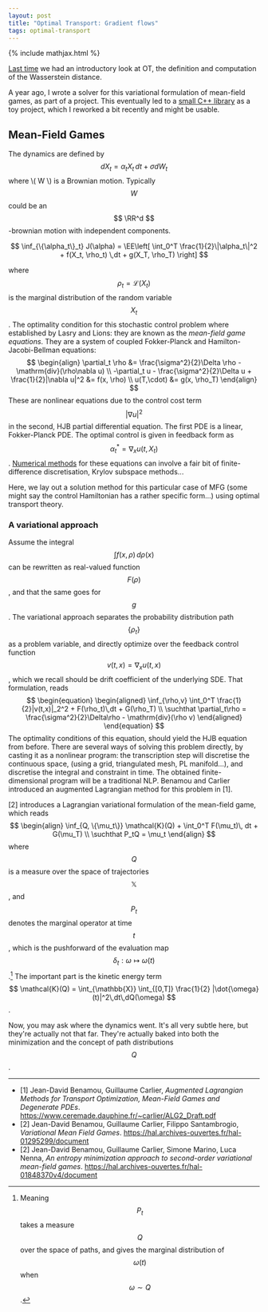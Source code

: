 ```yaml
---
layout: post
title: "Optimal Transport: Gradient flows"
tags: optimal-transport
---
```

{% include mathjax.html %}

[Last time](2021-05-13-ot.md) we had an introductory look at OT, the definition and computation of the Wasserstein distance.


A year ago, I wrote a solver for this variational formulation of mean-field games, as part of a project. This eventually led to a [small C++ library](https://github.com/ManifoldFR/entropic-mfg) as a toy project, which I reworked a bit recently and might be usable.


## Mean-Field Games

The dynamics are defined by
$$
    dX_t = \alpha_t X_t\,dt + \sigma dW_t
$$
where \\( W \\) is a Brownian motion. Typically $$ W $$ could be an $$ \RR^d $$-brownian motion with independent components.

$$
    \inf_{\{\alpha_t\}_t} J(\alpha) = \EE\left[ \int_0^T \frac{1}{2}\|\alpha_t\|^2 + f(X_t, \rho_t) \,dt + g(X_T, \rho_T) \right]
$$

where $$ \rho_t = \mathcal{L}(X_t) $$ is the marginal distribution of the random variable $$ X_t $$.
The optimality condition for this stochastic control problem where established by Lasry and Lions: they are known as the *mean-field game equations*. They are a system of coupled Fokker-Planck and Hamilton-Jacobi-Bellman equations:
$$
\begin{align}
    \partial_t \rho &= \frac{\sigma^2}{2}\Delta \rho - \mathrm{div}(\rho\nabla u)  \\
    -\partial_t u - \frac{\sigma^2}{2}\Delta u + \frac{1}{2}|\nabla u|^2 &= f(x, \rho)  \\
    u(T,\cdot) &= g(x, \rho_T)
\end{align}
$$
These are nonlinear equations due to the control cost term $$ |\nabla u|^2 $$ in the second, HJB partial differential equation. The first PDE is a linear, Fokker-Planck PDE. The optimal control is given in feedback form as $$ \alpha^*_t = \nabla_x u(t, X_t) $$.
[Numerical methods](https://hal.archives-ouvertes.fr/hal-00392074/document) for these equations can involve a fair bit of finite-difference discretisation, Krylov subspace methods...

Here, we lay out a solution method for this particular case of MFG (some might say the control Hamiltonian has a rather specific form...) using optimal transport theory.

### A variational approach

Assume the integral $$ \int f(x, \rho)\, d\rho(x) $$ can be rewritten as real-valued function $$ F(\rho) $$, and that the same goes for $$ g $$.
The variational approach separates the probability distribution path $$ \{\rho_t\} $$ as a problem variable, and directly optimize over the feedback control function $$ v(t,x) = \nabla_x u (t,x) $$, which we recall should be drift coefficient of the underlying SDE.
That formulation, reads
$$
\begin{equation}
\begin{aligned}
    \inf_{\rho,v} \int_0^T \frac{1}{2}|v(t,x)|_2^2 + F(\rho_t)\,dt + G(\rho_T) \\
    \suchthat \partial_t\rho = \frac{\sigma^2}{2}\Delta\rho - \mathrm{div}(\rho v)
\end{aligned}
\end{equation}
$$
The optimality conditions of this equation, should yield the HJB equation from before.
There are several ways of solving this problem directly, by casting it as a nonlinear program: the transcription step will discretise the continuous space, (using a grid, triangulated mesh, PL manifold...), and discretise the integral and constraint in time. The obtained finite-dimensional program will be a traditional NLP. Benamou and Carlier introduced an augmented Lagrangian method for this problem in [1].

[2] introduces a Lagrangian variational formulation of the mean-field game, which reads
$$
\begin{align}
    \inf_{Q, \{\mu_t\}} \mathcal{K}(Q) + \int_0^T F(\mu_t)\, dt + G(\mu_T)   \\
    \suchthat P_tQ = \mu_t
\end{align}
$$
where $$ Q $$ is a measure over the space of trajectories $$ \mathbb{X} $$, and $$ P_t $$ denotes the marginal operator at time $$ t $$, which is the pushforward of the evaluation map $$ \delta_t: \omega \longmapsto \omega(t) $$.[^fn1]
The important part is the kinetic energy term $$ \mathcal{K}(Q) = \int_{\mathbb{X}} \int_{[0,T]} \frac{1}{2} |\dot{\omega}(t)|^2\,dt\,dQ(\omega) $$.

Now, you may ask where the dynamics went. It's all very subtle here, but they're actually not that far. They're actually baked into both the minimization and the concept of path distributions $$ Q $$.

---

* [1] Jean-David Benamou, Guillaume Carlier, *Augmented Lagrangian Methods for Transport Optimization, Mean-Field Games and Degenerate PDEs*. <https://www.ceremade.dauphine.fr/~carlier/ALG2_Draft.pdf>
* [2] Jean-David Benamou, Guillaume Carlier, Filippo Santambrogio, *Variational Mean Field Games*. <https://hal.archives-ouvertes.fr/hal-01295299/document>
* [2] Jean-David Benamou, Guillaume Carlier, Simone Marino, Luca Nenna, *An entropy minimization approach to second-order variational mean-field games*. <https://hal.archives-ouvertes.fr/hal-01848370v4/document>

[^fn1]: Meaning $$ P_t $$ takes a measure $$ Q $$ over the space of paths, and gives the marginal distribution of $$ \omega(t) $$ when $$ \omega \sim Q $$.
